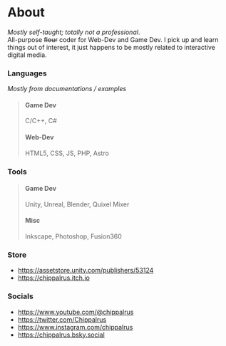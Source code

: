 # About
*Mostly self-taught; totally not a professional*.  
All-purpose ~~flour~~ coder for Web-Dev and Game Dev. I pick up and learn things out of interest, it just happens to be mostly related to interactive digital media.

### Languages
*Mostly from documentations / examples*
> #### Game Dev
> C/C++, C#
> #### Web-Dev
> HTML5, CSS, JS, PHP, Astro

### Tools
> #### Game Dev
> Unity, Unreal, Blender, Quixel Mixer
> #### Misc
> Inkscape, Photoshop, Fusion360

### Store
- https://assetstore.unity.com/publishers/53124
- https://chippalrus.itch.io

### Socials
- https://www.youtube.com/@chippalrus
- https://twitter.com/Chippalrus
- https://www.instagram.com/chippalrus
- https://chippalrus.bsky.social